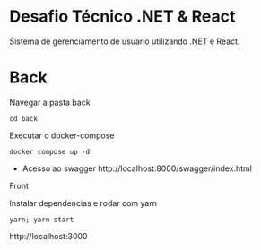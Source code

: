 # Desafio Técnico .NET & React

Sistema de gerenciamento de usuario utilizando .NET e React.


# Back

Navegar a pasta back 

```cd back```

Executar o docker-compose

```docker compose up -d```

- Acesso ao swagger
http://localhost:8000/swagger/index.html

Front

Instalar dependencias e rodar com yarn

```
yarn; yarn start
```

http://localhost:3000
